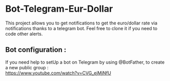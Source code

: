 # Bot-Telegram-Eur-Dollar

This project allows you to get notifications to get the euro/dollar rate via notifications thanks to a telegram bot.
Feel free to clone it if you need to code other alerts.

## Bot configuration :
If you need help to setUp a bot on Telegram by using @BotFather, to create a new public group :<br>
https://www.youtube.com/watch?v=CVG_ejMjNfU
